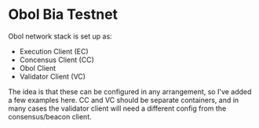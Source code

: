 # Obol Bia Testnet

Obol network stack is set up as:
- Execution Client (EC)
- Concensus Client (CC)
- Obol Client
- Validator Client (VC)

The idea is that these can be configured in any arrangement, so I've added a few
examples here. CC and VC should be separate containers, and in many cases the
validator client will need a different config from the consensus/beacon client.
